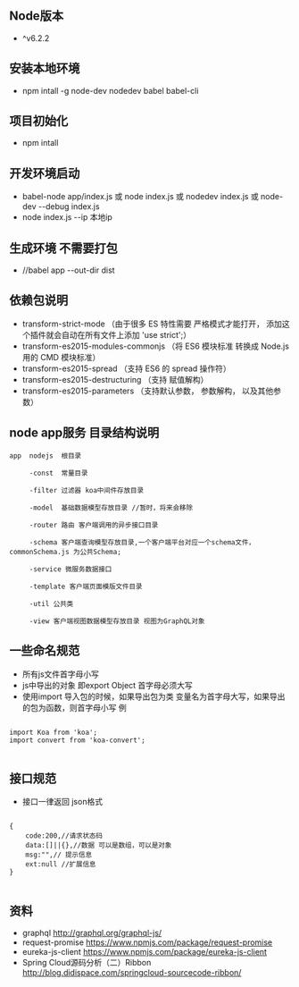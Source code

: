 ##  Node版本
- ^v6.2.2


## 安装本地环境
- npm intall -g node-dev nodedev babel babel-cli

## 项目初始化
- npm intall 

## 开发环境启动
- babel-node app/index.js 或 node index.js 或 nodedev index.js 或 node-dev --debug index.js
- node index.js --ip 本地ip

## 生成环境 不需要打包
- //babel app --out-dir dist 

## 依赖包说明
- transform-strict-mode （由于很多 ES 特性需要 严格模式才能打开， 添加这个插件就会自动在所有文件上添加 'use strict';）
- transform-es2015-modules-commonjs （将 ES6 模块标准 转换成 Node.js 用的 CMD 模块标准）
- transform-es2015-spread （支持 ES6 的 spread 操作符）
- transform-es2015-destructuring （支持 赋值解构）
- transform-es2015-parameters （支持默认参数， 参数解构， 以及其他参数）

## node app服务 目录结构说明

	app  nodejs  根目录
	
		 -const  常量目录
		
		 -filter 过滤器 koa中间件存放目录
		
		 -model  基础数据模型存放目录 //暂时，将来会移除
		
		 -router 路由 客户端调用的异步接口目录

         -schema 客户端查询模型存放目录,一个客户端平台对应一个schema文件，commonSchema.js 为公共Schema;
		
		 -service 微服务数据接口

		 -template 客户端页面模版文件目录

		 -util 公共类
		 
		 -view 客户端视图数据模型存放目录 视图为GraphQL对象

		 

## 一些命名规范
- 所有js文件首字母小写
- js中导出的对象 即export Object  首字母必须大写
- 使用import 导入包的时候，如果导出包为类 变量名为首字母大写，如果导出的包为函数，则首字母小写
例
<pre>
<code>
import Koa from 'koa';
import convert from 'koa-convert';
</code>
</pre>

## 接口规范
- 接口一律返回 json格式
<pre>
<code>
{
	code:200,//请求状态码
	data:[]||{},//数据 可以是数组，可以是对象
	msg:"",// 提示信息
	ext:null //扩展信息
}
</code>
</pre>

## 资料
- graphql http://graphql.org/graphql-js/
- request-promise https://www.npmjs.com/package/request-promise
- eureka-js-client https://www.npmjs.com/package/eureka-js-client
- Spring Cloud源码分析（二）Ribbon http://blog.didispace.com/springcloud-sourcecode-ribbon/


